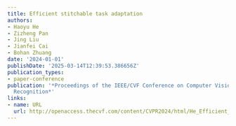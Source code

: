 ```yaml
---
title: Efficient stitchable task adaptation
authors:
- Haoyu He
- Zizheng Pan
- Jing Liu
- Jianfei Cai
- Bohan Zhuang
date: '2024-01-01'
publishDate: '2025-03-14T12:39:53.386656Z'
publication_types:
- paper-conference
publication: '*Proceedings of the IEEE/CVF Conference on Computer Vision and Pattern
  Recognition*'
links:
- name: URL
  url: http://openaccess.thecvf.com/content/CVPR2024/html/He_Efficient_Stitchable_Task_Adaptation_CVPR_2024_paper.html
---
```

